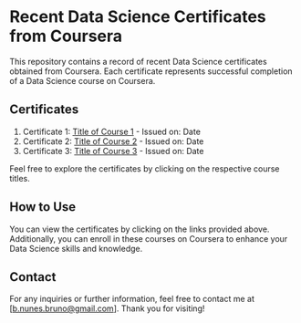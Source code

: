 # Recent Data Science Certificates from Coursera

This repository contains a record of recent Data Science certificates obtained from Coursera. Each certificate represents successful completion of a Data Science course on Coursera.

## Certificates

1. Certificate 1: [Title of Course 1](#) - Issued on: Date
2. Certificate 2: [Title of Course 2](#) - Issued on: Date
3. Certificate 3: [Title of Course 3](#) - Issued on: Date

Feel free to explore the certificates by clicking on the respective course titles.

## How to Use

You can view the certificates by clicking on the links provided above. Additionally, you can enroll in these courses on Coursera to enhance your Data Science skills and knowledge.

## Contact

For any inquiries or further information, feel free to contact me at [b.nunes.bruno@gmail.com]. Thank you for visiting!
